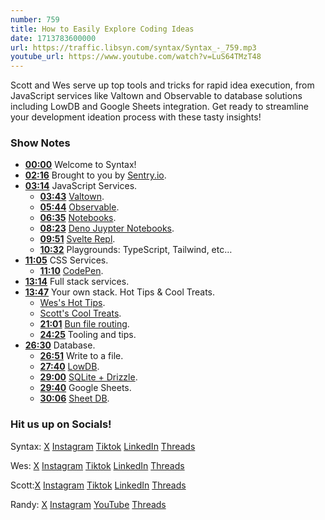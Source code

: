 ```yaml
---
number: 759
title: How to Easily Explore Coding Ideas
date: 1713783600000
url: https://traffic.libsyn.com/syntax/Syntax_-_759.mp3
youtube_url: https://www.youtube.com/watch?v=LuS64TMzT48
---
```


Scott and Wes serve up top tools and tricks for rapid idea execution, from JavaScript services like Valtown and Observable to database solutions including LowDB and Google Sheets integration. Get ready to streamline your development ideation process with these tasty insights!

### Show Notes

* **[00:00](#t=00:00)** Welcome to Syntax!
* **[02:16](#t=02:16)** Brought to you by [Sentry.io](https://www.sentry.io/syntax).
* **[03:14](#t=03:14)** JavaScript Services.
    * **[03:43](#t=03:43)** [Valtown](https://www.val.town/).
    * **[05:44](#t=05:44)** [Observable](https://observablehq.com/).
    * **[06:35](#t=06:35)** [Notebooks](https://jbook.qiushiyan.dev/).
    * **[08:23](#t=08:23)** [Deno Juypter Notebooks](https://docs.deno.com/runtime/manual/tools/jupyter).
    * **[09:51](#t=09:51)** [Svelte Repl](https://svelte.dev/repl/hello-world?version=4.2.15).
    * **[10:32](#t=10:32)** Playgrounds: TypeScript, Tailwind, etc…
* **[11:05](#t=11:05)** CSS Services.
    * **[11:10](#t=11:10)** [CodePen](https://codepen.io/).
* **[13:14](#t=13:14)** Full stack services.
* **[13:47](#t=13:47)** Your own stack. Hot Tips & Cool Treats.
    * [Wes's Hot Tips](https://github.com/wesbos/hot-tips/).
    * [Scott's Cool Treats](https://github.com/stolinski/cool-treats).
    * **[21:01](#t=21:01)** [Bun file routing](https://bun.sh/docs/api/file-system-router).
    * **[24:25](#t=24:25)** Tooling and tips.
* **[26:30](#t=26:30)** Database.
    * **[26:51](#t=26:51)** Write to a file.
    * **[27:40](#t=27:40)** [LowDB](https://github.com/typicode/lowdb).
    * **[29:00](#t=29:00)** [SQLite + Drizzle](https://orm.drizzle.team/docs/get-started-sqlite).
    * **[29:40](#t=29:40)** Google Sheets.
    * **[30:06](#t=30:06)** [Sheet DB](https://sheetdb.io/).

### Hit us up on Socials!

Syntax: [X](https://twitter.com/syntaxfm) [Instagram](https://www.instagram.com/syntax_fm/) [Tiktok](https://www.tiktok.com/@syntaxfm) [LinkedIn](https://www.linkedin.com/company/96077407/admin/feed/posts/) [Threads](https://www.threads.net/@syntax_fm)

Wes: [X](https://twitter.com/wesbos) [Instagram](https://www.instagram.com/wesbos/) [Tiktok](https://www.tiktok.com/@wesbos) [LinkedIn](https://www.linkedin.com/in/wesbos/) [Threads](https://www.threads.net/@wesbos)

Scott:[X](https://twitter.com/stolinski) [Instagram](https://www.instagram.com/stolinski/) [Tiktok](https://www.tiktok.com/@stolinski) [LinkedIn](https://www.linkedin.com/in/stolinski/) [Threads](https://www.threads.net/@stolinski)

Randy: [X](https://twitter.com/randyrektor) [Instagram](https://www.instagram.com/randyrektor/) [YouTube](https://www.youtube.com/@randyrektor) [Threads](https://www.threads.net/@randyrektor)
